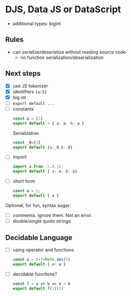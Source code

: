 # DJS, Data JS or DataScript

- additional types: bigint

## Rules

- can serialize/deserialize without reading source code
  - no function serialization/deserialization

## Next steps

- [x] use JS tokenizer
- [x] identifiers `{a:5}`
- [x] big int
- [ ] `export default ...`
- [ ] constants
  ```js
  const a = [3]
  export default = { a: a, b: a }
  ```
  Serialization
  ```js
  const _0=[3]
  export default {a:_0,b:_0}
  ```
- [ ] import
  ```js
  import a from 'c.d.js'
  export default { a: a, b: a}
  ```
- [ ] short form
  ```js
  const a = 5;
  export default { a }
  ```

Optional, for fun, syntax sugar:

- [ ] comments. Ignore them. Not an error.
- [ ] double/single quote strings

## Decidable Language

- [ ] using operator and functions
  ```js
  const a = 2+2+Math.abs(5)
  export default { a: a }
  ```
- [ ] decidable functions?
  ```js
  const f = a => b => a + b
  export default f(1)(2)
  ```
